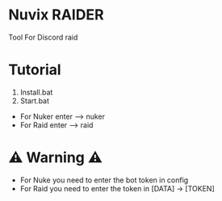 # Nuvix RAIDER

Tool For Discord raid

# Tutorial

1. Install.bat
2. Start.bat

- For Nuker enter --> nuker
- For Raid enter --> raid

# ⚠️ Warning ⚠️

- For Nuke you need to enter the bot token in config
- For Raid you need to enter the token in [DATA] -> [TOKEN]
